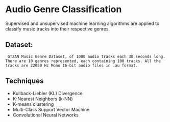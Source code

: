 # Audio Genre Classification

Supervised and unsupervised machine learning algorithms are applied to classify music tracks into their respective genres.

## Dataset:

	 GTZAN Music Genre Dataset, of 1000 audio tracks each 30 seconds long. There are 10 genres represented, each containing 100 tracks. All the tracks are 22050 Hz Mono 16-bit audio files in .au format.
	
## Techniques

- Kullback-Liebler (KL) Divergence
- K-Nearest Neighbors (k-NN)
- K-means clustering
- Multi-Class Support Vector Machine
- Convolutional Neural Networks

